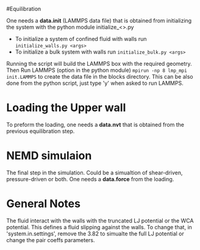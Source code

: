 
#Equilibration

One needs a **data.init** (LAMMPS data file) that is obtained from initializing the system with the python module initialize\_<>.py

* To initialize a system of confined fluid with walls run ```initialize_walls.py <args>```
* To initialize a bulk system with walls run ```initialize_bulk.py <args>```

Running the script will build the LAMMPS box with the required geometry.
Then Run LAMMPS (option in the python module) ```mpirun -np 8 lmp_mpi init.LAMMPS``` to create the data file in the blocks directory.
This can be also done from the python script, just type 'y' when asked to run LAMMPS.

# Loading the Upper wall

To preform the loading, one needs a **data.nvt** that is obtained from the previous equilibration step.

# NEMD simulaion

The final step in the simulation. Could be a simualtion of shear-driven, pressure-driven or both. One needs a **data.force** from the loading.

# General Notes

The fluid interact with the walls with the truncated LJ potential or the WCA potential. This defines a fluid slipping against the walls.
To change that, in 'system.in.settings', remove the 3.82 to simualte the full LJ potential or change the pair coeffs parameters.
